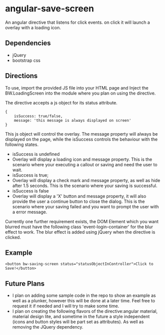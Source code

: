 # angular-save-screen
An angular directive that listens for click events. on click it will launch a overlay with a loading icon.

## Dependencies
* jQuery
* bootstrap css

## Directions

To use, import the provided JS file into your HTML page and Inject the BW.LoadingScreen into the module where you plan on using the directive.

The directive accepts a js object for its status attribute.
``` 
{
	isSuccess: true/false,
    message: 'this message is always displayed on screen'
}
```

This js object will control the overlay. The message property will always be displayed on the page, while the isSuccess controls the behaviour with the following states.


* isSuccess is undefined
 * Overlay will display a loading icon and message property. This is the scenario where your executing a callout or saving and need the user to wait.
* isSuccess is true;
 * Overlay will display a check mark and message property, as well as hide after 1.5 seconds. This is the scenario where your saving is successful.
* isSuccess is false
 * Overlay will display a 'X' button and message property, it will also provide the user a continue button to close the dialog. This is the scenario where your saving failed and you want to prompt the user with a error message.



Currently one further requirement exists, the DOM Element which you want blurred must have the following class 'event-login-container' for the blur effect to work. The blur effect is added using jQuery when the directive is clicked.

## Example

    <button bw-saving-screen status="statusObjectInController">Click to Save!</button>

## Future Plans

* I plan on adding some sample code in the repo to show an example as well as a plunker, however this will be done at a later time. Feel free to request it if needed and I will try to make some time.
* I plan on creating the following flavors of the directive:angular material, material design lite, and sometime in the future a style independent (icons and button styles will be part set as attributes). As well as removing the JQuery dependency.
